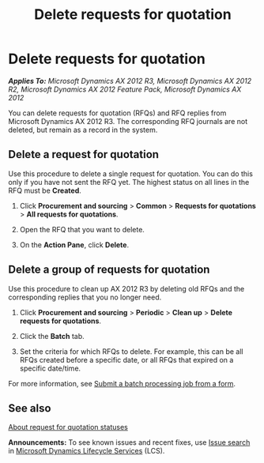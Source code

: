 ﻿---
title: Delete requests for quotation
TOCTitle: Delete requests for quotation
ms:assetid: 8c4f5102-4896-4348-82e0-f4de26ea7f7e
ms:mtpsurl: https://technet.microsoft.com/en-us/library/Gg242868(v=AX.60)
ms:contentKeyID: 36058481
ms.date: 03/25/2015
mtps_version: v=AX.60
f1_keywords:
- Classes.PurchRFQCleanUp
- RFQ
- procurement
- request for quotation
- requests for quotations
- quote
- request for quotations
- requests for quotation
- RFQs
- deletion
- deletions
---

# Delete requests for quotation 


_**Applies To:** Microsoft Dynamics AX 2012 R3, Microsoft Dynamics AX 2012 R2, Microsoft Dynamics AX 2012 Feature Pack, Microsoft Dynamics AX 2012_

You can delete requests for quotation (RFQs) and RFQ replies from Microsoft Dynamics AX 2012 R3. The corresponding RFQ journals are not deleted, but remain as a record in the system.

## Delete a request for quotation

Use this procedure to delete a single request for quotation. You can do this only if you have not sent the RFQ yet. The highest status on all lines in the RFQ must be **Created**.

1.  Click **Procurement and sourcing** \> **Common** \> **Requests for quotations** \> **All requests for quotations**.

2.  Open the RFQ that you want to delete.

3.  On the **Action Pane**, click **Delete**.

## Delete a group of requests for quotation

Use this procedure to clean up AX 2012 R3 by deleting old RFQs and the corresponding replies that you no longer need.

1.  Click **Procurement and sourcing** \> **Periodic** \> **Clean up** \> **Delete requests for quotations**.

2.  Click the **Batch** tab.

3.  Set the criteria for which RFQs to delete. For example, this can be all RFQs created before a specific date, or all RFQs that expired on a specific date/time.

For more information, see [Submit a batch processing job from a form](submit-a-batch-processing-job-from-a-form.md).

## See also

[About request for quotation statuses](about-request-for-quotation-statuses.md)

  
**Announcements:** To see known issues and recent fixes, use [Issue search](http://go.microsoft.com/fwlink/?linkid=389258) in [Microsoft Dynamics Lifecycle Services](http://go.microsoft.com/fwlink/?linkid=306505) (LCS).

